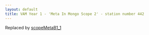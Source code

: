 ```yaml
---
layout: default
title: VAM Year 1 - 'Meta In Mongo Scope 2' - station number 442
---
```


Replaced by [scopeMetaB1_1](scopeMetaB1_1)
